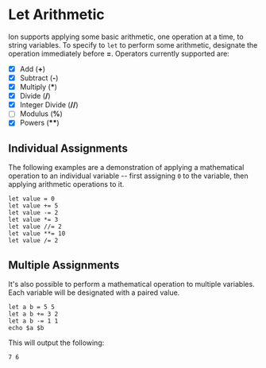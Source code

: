 # Let Arithmetic

Ion supports applying some basic arithmetic, one operation at a time, to string variables. To
specify to `let` to perform some arithmetic, designate the operation immediately before **=**.
Operators currently supported are:

- [x] Add (**+**)
- [x] Subtract (**-**)
- [x] Multiply (**\***)
- [x] Divide (**/**)
- [x] Integer Divide (**//**)
- [ ] Modulus (**%**)
- [x] Powers  (**\*\***)

## Individual Assignments

The following examples are a demonstration of applying a mathematical operation to an individual
variable -- first assigning `0` to the variable, then applying arithmetic operations to it.

```ion
let value = 0
let value += 5
let value -= 2
let value *= 3
let value //= 2
let value **= 10
let value /= 2
```


## Multiple Assignments

It's also possible to perform a mathematical operation to multiple variables. Each variable will be
designated with a paired value.

```ion
let a b = 5 5
let a b += 3 2
let a b -= 1 1
echo $a $b
```

This will output the following:

```
7 6
```
